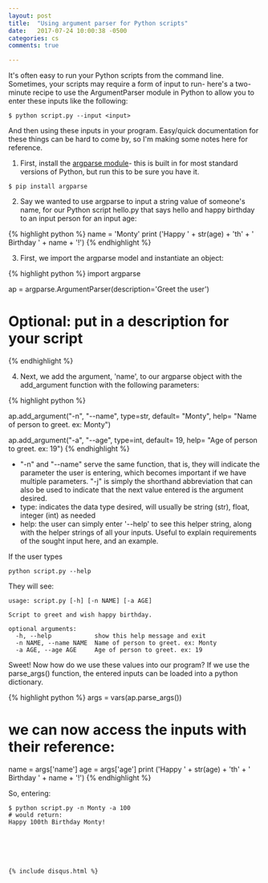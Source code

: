 ```yaml
---
layout: post
title:  "Using argument parser for Python scripts"
date:   2017-07-24 10:00:38 -0500
categories: cs
comments: true

---
```


It's often easy to run your Python scripts from the command line. Sometimes, your scripts may require a form of input to run- here's a two-minute recipe to use the ArgumentParser module in Python to allow you to enter these inputs like the following: 

````
$ python script.py --input <input>
````  

And then using these inputs in your program. Easy/quick documentation for these things can be hard to come by, so I'm making some notes here for reference. 

1. First, install the [argparse module](https://pypi.python.org/pypi/argparse)- this is built in for most standard versions of Python, but run this to be sure you have it.   

````
$ pip install argparse
````  

2. Say we wanted to use argparse to input a string value of someone's name, for our Python script hello.py that says hello and happy birthday to an input person for an input age:  

{% highlight python %}
name = 'Monty'
print ('Happy ' + str(age) + 'th' + ' Birthday ' + name + '!')
{% endhighlight %}

3. First, we import the argparse model and instantiate an object: 

{% highlight python %}
import argparse 


ap = argparse.ArgumentParser(description='Greet the user')
# Optional: put in a description for your script 
{% endhighlight %}


4. Next, we add the argument, 'name', to our argparse object with the add_argument function with the following parameters:

{% highlight python %}

ap.add_argument("-n", "--name", type=str, default= "Monty",
        help= "Name of person to greet. ex: Monty")

ap.add_argument("-a", "--age", type=int, default= 19,
        help= "Age of person to greet. ex: 19")
{% endhighlight %}


- "-n" and "--name" serve the same function, that is, they will indicate the parameter the user is entering, which becomes important if we have multiple parameters. "-j" is simply the shorthand abbreviation that can also be used to indicate that the next value entered is the argument desired. 
- type: indicates the data type desired, will usually be string (str), float, integer (int) as needed 
- help: the user can simply enter '--help' to see this helper string, along with the helper strings of all your inputs. Useful to explain requirements of the sought input here, and an example. 

If the user types  
````
python script.py --help 
````

They will see: 
````
usage: script.py [-h] [-n NAME] [-a AGE]

Script to greet and wish happy birthday.

optional arguments:
  -h, --help            show this help message and exit
  -n NAME, --name NAME  Name of person to greet. ex: Monty
  -a AGE, --age AGE     Age of person to greet. ex: 19
````
Sweet! Now how do we use these values into our program? If we use the parse_args() function, the entered inputs can be loaded into a python dictionary. 

{% highlight python %}
args = vars(ap.parse_args())

# we can now access the inputs with their reference: 
name = args['name']
age = args['age']
print ('Happy ' + str(age) + 'th' + ' Birthday ' + name + '!')
{% endhighlight %}


So, entering: 
````
$ python script.py -n Monty -a 100
# would return: 
Happy 100th Birthday Monty!






{% include disqus.html %}


